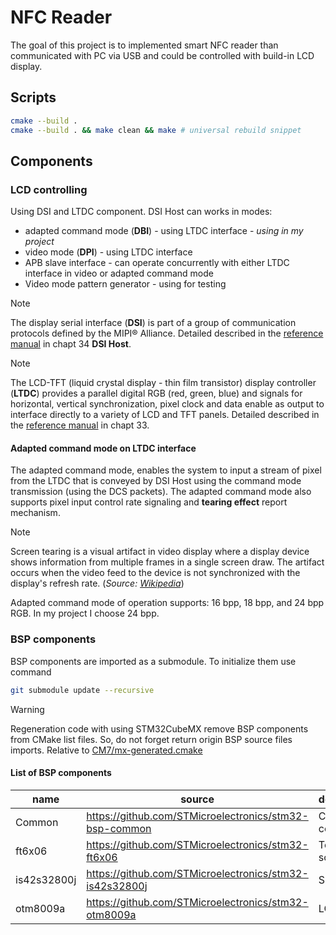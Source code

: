 # NFC Reader

The goal of this project is to implemented smart NFC reader than communicated with PC via USB and could be controlled with build-in LCD display.

## Scripts

```sh
cmake --build .
cmake --build . && make clean && make # universal rebuild snippet
```

## Components

### LCD controlling

Using DSI and LTDC component. DSI Host can works in modes:
- adapted command mode (**DBI**) - using LTDC interface - *using in my project*
- video mode (**DPI**) - using LTDC interface
- APB slave interface - can operate concurrently with either LTDC interface in video or adapted command mode
- Video mode pattern generator - using for testing

> [!NOTE]
> The display serial interface (**DSI**) is part of a group of communication protocols defined by the MIPI® Alliance. 
> Detailed described in the [reference manual](/assets/reference_manual.pdf) in chapt 34 **DSI Host**.

> [!NOTE]
> The LCD-TFT (liquid crystal display - thin film transistor) display controller (**LTDC**) provides a parallel digital RGB (red, green, blue) and signals for horizontal, vertical synchronization, pixel clock and data enable as output to interface directly to a variety of LCD and TFT panels.
> Detailed described in the [reference manual](/assets/reference_manual.pdf) in chapt 33.

#### Adapted command mode on LTDC interface

The adapted command mode, enables the system to input a stream of pixel from the LTDC that is conveyed by DSI Host using the command mode transmission (using the DCS packets). The adapted command mode also supports pixel input control rate signaling and **tearing effect** report mechanism.

> [!NOTE]
> Screen tearing is a visual artifact in video display where a display device shows information from multiple frames in a single screen draw. The artifact occurs when the video feed to the device is not synchronized with the display's refresh rate. (*Source: [Wikipedia](https://en.wikipedia.org/wiki/Screen_tearing)*)

Adapted command mode of operation supports: 16 bpp, 18 bpp, and 24 bpp RGB. In my project I choose 24 bpp.

### BSP components

BSP components are imported as a submodule. To initialize them use command

```sh
git submodule update --recursive
```

> [!WARNING]
> Regeneration code with using STM32CubeMX remove BSP components from CMake list files. So, do not forget return origin BSP source files imports. Relative to [CM7/mx-generated.cmake](CM7/mx-generated.cmake)

#### List of BSP components

| name        | source                                                  | description      |
| ----------- | ------------------------------------------------------- | ---------------- |
| Common      | https://github.com/STMicroelectronics/stm32-bsp-common  | Common component |
| ft6x06      | https://github.com/STMicroelectronics/stm32-ft6x06      | Touch screen     |
| is42s32800j | https://github.com/STMicroelectronics/stm32-is42s32800j | SDRAM            |
| otm8009a    | https://github.com/STMicroelectronics/stm32-otm8009a    | LCD              |